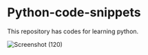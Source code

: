 # Python-code-snippets
 This repository has codes for learning python.
 
 
 
![Screenshot (120)](https://user-images.githubusercontent.com/86302851/221389305-c121c645-d4ff-43b2-b0d4-980f8243d0e4.png)
